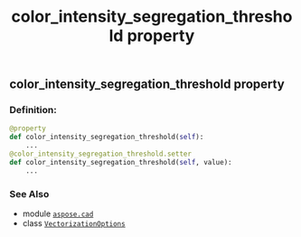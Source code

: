﻿---
title: color_intensity_segregation_threshold property
second_title: Aspose.CAD for Python via .NET API References
description: 
type: docs
weight: 30
url: /python-net/aspose.cad/vectorizationoptions/color_intensity_segregation_threshold/
is_root: false
---

## color_intensity_segregation_threshold property

### Definition:
```python
@property
def color_intensity_segregation_threshold(self):
    ...
@color_intensity_segregation_threshold.setter
def color_intensity_segregation_threshold(self, value):
    ...
```

### See Also
* module [`aspose.cad`](../../)
* class [`VectorizationOptions`](/cad/python-net/aspose.cad/vectorizationoptions)
